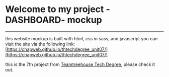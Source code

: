 # Welcome to my project -DASHBOARD- mockup 
------------------------------------------------

  this website mockup is built with html, css in sass, and javascript
  you can visit the site via the following link:
  [https://chapweb.github.io/thtechdegree_unit07/](https://chapweb.github.io/thtechdegree_unit07/)

  this is the 7th project from [Teamtreehouse Tech Degree](https://teamtreehouse.com), please check it out.
  
  
